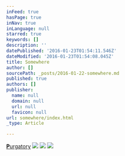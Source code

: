 ```yaml
---
inFeed: true
hasPage: true
inNav: true
inLanguage: null
starred: true
keywords: []
description: ''
datePublished: '2016-01-23T01:54:11.546Z'
dateModified: '2016-01-23T01:54:08.045Z'
title: Somewhere
author: []
sourcePath: _posts/2016-01-22-somewhere.md
published: true
authors: []
publisher:
  name: null
  domain: null
  url: null
  favicon: null
url: somewhere/index.html
_type: Article

---
```

[**P**urgatory][0]
![](https://s3-us-west-2.amazonaws.com/the-grid-img/p/749d3092701ec6009969f037bb0ccfab329c3682.jpg)
![](https://s3-us-west-2.amazonaws.com/the-grid-img/p/4b4916ec36d40467cf9781d8781ab7b00f7fe4c1.jpg)
![](https://s3-us-west-2.amazonaws.com/the-grid-img/p/d8871607f961b109805e315ff5e29886c0f2d084.jpg)

[0]: revs.com.ar